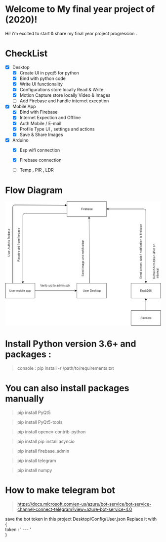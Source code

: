 # Welcome to My final year project of (2020)!

Hi! i'm excited to start & share my final year project progression .

# CheckList

- [x] Desktop
    - [x] Create UI in pyqt5 for python
    - [x] Bind with python code 
    - [x] Write UI functionality 
    - [x] Configurations store locally Read & Write
    - [x] Motion Capture store locally Video & Images
    - [ ] Add Firebase and handle internet exception
- [x] Mobile App
    - [x] Bind with Firebase
    - [x] Internet Expection and Offline 
    - [x] Auth Mobile / E-mail
    - [x] Profile Type UI , settings and actions 
    - [x] Save & Share Images 
- [x]  Arduino
    - [x] Esp wifi connection 
    - [x] Firebase connection
    - [ ] Temp , PIR  , LDR 



# Flow Diagram
![](https://github.com/NishantGhanate/FinalYearProject/blob/master/Desktop/UI/Assests/FlowDiagram.png)

# Install Python version 3.6+ and packages :
> console : pip install -r /path/to/requirements.txt

# You can also install packages manually  

> pip install PyQt5 

> pip install PyQt5-tools

> pip install opencv-contrib-python

> pip install pip install asyncio

> pip install firebase_admin

> pip install telegram

> pip install numpy

# How to make telegram bot

> https://docs.microsoft.com/en-us/azure/bot-service/bot-service-channel-connect-telegram?view=azure-bot-service-4.0

save the bot token in this project Desktop/Config/User.json 
Replace it with <br>
{ <br>
    token : ' ---   ' 
    <br>
}


